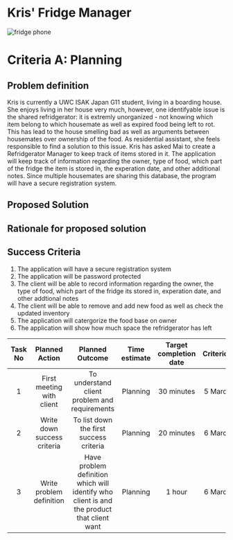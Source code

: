 # Kris' Fridge Manager

![fridge phone](https://user-images.githubusercontent.com/111941936/221760786-ab80eca0-ab94-4039-a442-f05c970ddca2.jpeg)


# Criteria A: Planning

## Problem definition

Kris is currently a UWC ISAK Japan G11 student, living in a boarding house. She enjoys living in her house very much, however, one identifyable issue is the shared refridgerator: it is extremly unorganized - not knowing which item belong to which housemate as well as expired food being left to rot. This has lead to the house smelling bad as well as arguments between housemates over ownership of the food. As residential assistant, she feels responsible to find a solution to this issue. Kris has asked Mai to create a Refridgerator Manager to keep track of items stored in it. The application will keep track of information regarding the owner, type of food, which part of the fridge the item is stored in, the experation date, and other additional notes. Since multiple housemates are sharing this database, the program will have a secure registration system.

## Proposed Solution

## Rationale for proposed solution

## Success Criteria

1. The application will have a secure registration system
2. The application will be password protected
3. The client will be able to record information regarding the owner, the type of food, which part of the fridge its stored in, experation date, and other addtional notes
4. The client will be able to remove and add new food as well as check the updated inventory
5. The application will catergorize the food base on owner
6. The application will show how much space the refridgerator has left

  
  | Task No |        Planned Action       |                                       Planned Outcome                                      | Time estimate | Target completion date | Criterion |   |
|:-------:|:---------------------------:|:------------------------------------------------------------------------------------------:|:-------------:|:----------------------:|:---------:|---|
| 1       | First meeting with client   | To understand client problem and requirements                                              | Planning      | 30 minutes             | 5 March   | A |
| 2       | Write down success criteria | To list down the first success criteria                                                    | Planning      | 20 minutes             | 6 March   | A |
| 3       | Write problem definition    | Have problem definition which will identify who client is and the product that client want | Planning      | 1 hour                 | 6 March   |   |
